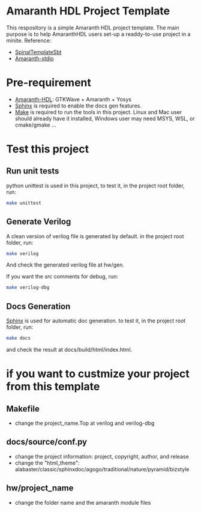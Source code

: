 # Amaranth HDL Project Template
This respository is a simple Amaranth HDL project template.
The main purpose is to help AmaranthHDL users set-up a readdy-to-use project in a minite.
Reference:
 - [SpinalTemplateSbt](https://github.com/SpinalHDL/SpinalTemplateSbt)
 - [Amaranth-stdio](https://github.com/amaranth-lang/amaranth-stdio)

# Pre-requirement
 - [Amaranth-HDL](https://amaranth-lang.org/docs/amaranth/latest/install.html): GTKWave + Amaranth + Yosys
 - [Sphinx](https://www.sphinx-doc.org/en/master/index.html) is required to enable the docs gen features. 
 - [Make](https://www.gnu.org/software/make/) is required to run the tools in this project. Linux and Mac user should already have it installed, Windows user may need MSYS, WSL, or cmake/gmake ...
# Test this project
## Run unit tests
python unittest is used in this project, to test it, in the project root folder, run:
```sh
make unittest
```
## Generate Verilog
A clean version of verilog file is generated by default.
in the project root folder, run:
```sh
make verilog
```
And check the generated verilog file at hw/gen.

If you want the *src* comments for debug, run:
```sh
make verilog-dbg
```
## Docs Generation
[Sphinx](https://www.sphinx-doc.org/en/master/index.html) is used for automatic doc generation. to test it, in the project root folder, run:
```sh
make docs
```
and check the result at docs/build/html/index.html.

# if you want to custmize your project from this template
## Makefile
 - change the project_name.Top at verilog and verilog-dbg
## docs/source/conf.py
 - change the project information: project, copyright, author, and release
 - change the "html_theme": alabaster/classic/sphinxdoc/agogo/traditional/nature/pyramid/bizstyle
## hw/project_name
 - change the folder name and the amaranth module files

